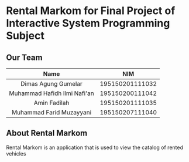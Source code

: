 # Rental Markom for Final Project of Interactive System Programming Subject

## Our Team

|              Name              |   NIM              | 
| :----------------------------: | :----------------: | 
|     Dimas Agung Gumelar        |  195150201111032   |
|  Muhammad Hafidh Ilmi Nafi'an  |  195150200111042   | 
|           Amin Fadilah         |  195150201111035   | 
|   Muhammad Farid Muzayyani	   |  195150207111040   | 

## About Rental Markom 

Rental Markom is an application that is used to view the catalog of rented vehicles
